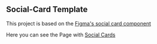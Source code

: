 ## Social-Card Template

This project is based on the [Figma's social card component](https://www.figma.com/file/J0jpHPSSL7DMtfq3M4jJ3x/Personal-Website-Social-Card?node-id=18%3A883)

Here you can see the Page with [Social Cards](https://htmlpreview.github.io/?https://github.com/Sven-Lyco/social-card/blob/main/index.html)
